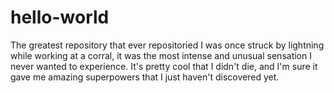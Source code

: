 # hello-world
The greatest repository that ever repositoried
I was once struck by lightning while working at a corral, it was the most intense and unusual sensation I never wanted to experience.
It's pretty cool that I didn't die, and I'm sure it gave me amazing superpowers that I just haven't discovered yet.

